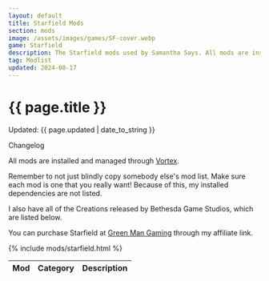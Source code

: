 ```yaml
---
layout: default
title: Starfield Mods
section: mods
image: /assets/images/games/SF-cover.webp
game: Starfield
description: The Starfield mods used by Samantha Says. All mods are installed and managed through Vortex.
tag: Modlist
updated: 2024-08-17
---
```


<h1>{{ page.title }}</h1>
<p class="postDate">Updated: {{ page.updated | date_to_string }}</p>

<p class="changelog" onclick="changelog()">Changelog</p>

<dl id="changelog" style="display: none">
    <dt>17 Aug 2024</dt>
        <dd>- Added Allied Desert Camo Skin Pack.</dd>
        <dd>- Added Ancient Mariner Module.</dd>
        <dd>- Added Blackout Drumbeat Skin.</dd>
        <dd>- Added Blackout Equinox Skin.</dd>
        <dd>- Added Blackout Shotty Skin.</dd>
        <dd>- Added Breathe Easy.</dd>
        <dd>- Added CharGenMenu.</dd>
        <dd>- Added CombaTech Digital Camo Skin Pack.</dd>
        <dd>- Added Constellation Plushie Set.</dd>
        <dd>- Added Landing Animation Reloaded.</dd>
        <dd>- Added Legendary Aspirational Weapons.</dd>
        <dd>- Added Observatory.</dd>
        <dd>- Added Starborn Gravis Suit.</dd>
        <dd>- Added Starfield Engine Fixes.</dd>
        <dd>- Added Trackers Alliance: The Vulture.</dd>
        <dd>- Added Water-Cooled Miners' Outfit.</dd>
    <dt>30 Jun 2024</dt>
        <dd>- Added Starbuffed.</dd>
    <dt>19 Jun 2024</dt>
        <dd>- Added Auto Door Closer.</dd>
        <dd>- Added British English.</dd>
        <dd>- Added Corpse Collision.</dd>
        <dd>- Added Craftable Weapon Skins.</dd>
        <dd>- Added Creation Loot.</dd>
        <dd>- Added Doctor Crew.</dd>
        <dd>- Added Dynamic Inventory Models.</dd>
        <dd>- Added Full Auto Burst Semi.</dd>
        <dd>- Added Laser Sight Dot Enabled.</dd>
        <dd>- Added Longer Names v2.</dd>
        <dd>- Added Med Pack Weight Fix.</dd>
        <dd>- Added Mildly Massive.</dd>
        <dd>- Added Quick Lowered Weapons - First Person.</dd>
        <dd>- Added Roleplay Walk.</dd>
        <dd>- Added Show Me Those Chunks.</dd>
        <dd>- Added Show Power Name on HUD.</dd>
        <dd>- Added Smooth Interface.</dd>
        <dd>- Added Starfield Community Patch.</dd>
        <dd>- Added Vend Unto Floor.</dd>
        <dd>- Removed Smooth Ship Reticle.</dd>
        <dd>- Removed StarUI HUD due to lack of updates.</dd>
    <dt>21 Nov 2023</dt>
        <dd>- Added No Legendary Pickup Notification.</dd>
        <dd>- Added StarUI Outpost.</dd>
        <dd>- Added StarUI Ship Builder.</dd>
        <dd>- Added StarUI Workbench.</dd>
        <dd>- Removed Crowd NPC Eye Ambient Occlusion Fix.</dd>
        <dd>- Removed Starfield Upscaler.</dd>
    <dt>26 Sep 2023</dt>
        <dd>- Removed Weapon Swap Stuttering Fix.</dd>
    <dt>21 Sep 2023</dt>
        <dd>- Added Address Library for SFSE Plugins.</dd>
        <dd>- Added Compact Crew Menu UI.</dd>
        <dd>- Added Discord Rich Presence.</dd>
        <dd>- Added StarUI HUD.</dd>
        <dd>- Added Weapon Swap Stuttering Fix.</dd>
    <dt>17 Sep 2023</dt>
        <dd>- Added Crowd NPC Eye Ambient Occlusion Fix.</dd>
    <dt>8 September 2023</dt>
        <dd>- Created page.</dd>
</dl>

All mods are installed and managed through <a target="_blank" href="https://www.nexusmods.com/about/vortex">Vortex</a>.

Remember to not just blindly copy somebody else's mod list. Make sure each mod is one that you really want! Because of this, my installed dependencies are not listed.

I also have all of the Creations released by Bethesda Game Studios, which are listed below.

You can purchase Starfield at <a target="_blank" href="https://greenmangaming.sjv.io/samanthasays-starfield">Green Man Gaming</a> through my affiliate link.

<table class="modlist">
    <thead>
    <tr>
        <th class="order order-active">Mod</th>
        <th class="order order-inactive">Category</th>
        <th>Description</th>
    </tr>
    </thead>
    <tbody>
        {% include mods/starfield.html %}
    </tbody>
</table>

<script src="/assets/js/tableSort.js"></script>